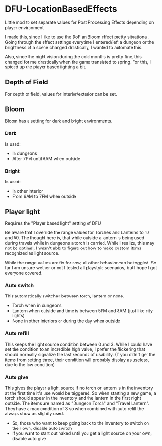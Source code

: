 # DFU-LocationBasedEffects
Little mod to set separate values for Post Processing Effects depending on player environment.

I made this, since I like to use the DoF an Bloom effect pretty situational. 
Going through the effect settings everytime I entered/left a dungeon or the brightness of a scene changed drastically, I wanted to automate this.

Also, since the night vision during the cold months is pretty fine, this changed for me drastically when the game transisted to spring. 
For this, I spiced up the player based lighting a bit.

## Depth of Field
For depth of field, values for interior/exterior can be set.

## Bloom
Bloom has a setting for dark and bright environments.

### Dark
Is used:
- In dungeons
- After 7PM until 6AM when outside

### Bright
Is used:
- In other interior
- From 6AM to 7PM when outside

## Player light
Requires the "Player based light" setting of DFU

Be aware that I override the range values for Torches and Lanterns to 10 and 50. 
The thought here is, that while outside a lantern is being used during travels while in dungeons a torch is carried.
While I realize, this may not be optimal, I wasn't able to figure out how to make custom items recognized as light source.

While the range values are fix for now, all other behavior can be toggled.
So far I am unsure wether or not I tested all playstyle scenarios, but I hope I got everyone covered.

### Auto switch
This automatically switches between torch, lantern or none.
- Torch when in dungeons
- Lantern when outside and time is between 5PM and 8AM (just like city lights)
- None in other interiors or during the day when outside

### Auto refill
This keeps the light source condition between 0 and 3.
While I could have set the condition to an incredible high value, I prefer the flickering that should normally signalize the last seconds of usability.
(If you didn't get the items from setting three, their condition will probably display as useless, due to the low condition)

### Auto give
This gives the player a light source if no torch or lantern is in the inventory at the first time it's use would be triggered.
So when starting a new game, a torch should appear in the inventory and the lantern in the first night outside.
The items are named as "Dungeon Torch" and "Travel Lantern". They have a max condition of 3 so when combined with auto refill the always show as slightly used.

- So, those who want to keep going back to the inventory to switch on their own, disable auto switch
- If you want to start out naked until you get a light source on your own, disable auto give
